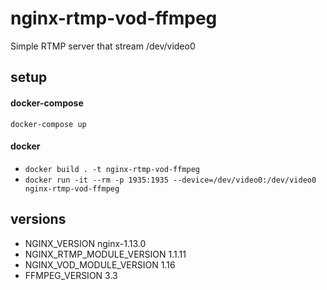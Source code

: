 # nginx-rtmp-vod-ffmpeg
Simple RTMP server that stream /dev/video0 
## setup
#### docker-compose
`docker-compose up`
#### docker
* `docker build . -t nginx-rtmp-vod-ffmpeg`
* `docker run -it --rm -p 1935:1935 --device=/dev/video0:/dev/video0 nginx-rtmp-vod-ffmpeg`
## versions
* NGINX_VERSION nginx-1.13.0
* NGINX_RTMP_MODULE_VERSION 1.1.11
* NGINX_VOD_MODULE_VERSION 1.16
* FFMPEG_VERSION 3.3


